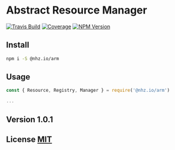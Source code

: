 # Abstract Resource Manager

[![Travis Build][travis]](https://travis-ci.org/nhz-io/nhz-io-arm)
[![Coverage][coveralls]](https://coveralls.io/github/nhz-io/nhz-io-arm)
[![NPM Version][npm]](https://www.npmjs.com/package/@nhz.io/arm)

## Install

```bash
npm i -S @nhz.io/arm
```

## Usage
```js
const { Resource, Registry, Manager } = require('@nhz.io/arm')

...

```

## Version 1.0.1

## License [MIT](LICENSE)

[travis]: https://img.shields.io/travis/nhz-io/nhz-io-arm.svg?style=flat
[npm]: https://img.shields.io/npm/v/@nhz.io/arm.svg?style=flat
[coveralls]: https://coveralls.io/repos/github/nhz-io/nhz-io-arm/badge.svg?branch=v1.0.1
